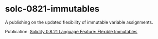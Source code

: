 # solc-0821-immutables

A publishing on the updated flexibility of immutable variable assignments.<br>

Publication: <a href="https://medium.com/@jason.garcia24/solidity-0-8-21-language-feature-flexible-immutables-f36c6406c82e">Solidity 0.8.21 Language Feature: Flexible Immutables</a>
